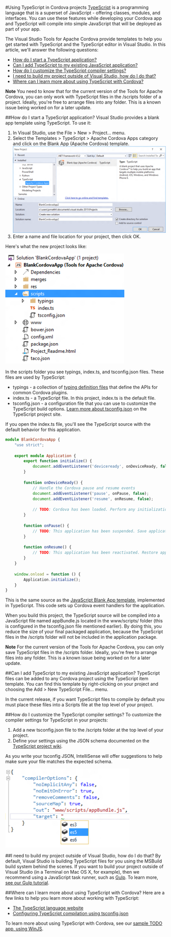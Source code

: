 <properties pageTitle="Bower Tutorial" 
  description="This is an article on bower tutorial" 
  services="" 
  documentationCenter=""
  authors="bursteg" />

#Using TypeScript in Cordova projects
[TypeScript](http://www.typescriptlang.org) is a programming language that is a superset of JavaScript - offering classes, modules, and interfaces. You can use these features while developing your Cordova app and TypeScript will compile into simple JavaScript that will be deployed as part of your app.

The Visual Studio Tools for Apache Cordova provide templates to help you get started with TypeScript and the TypeScript editor in Visual Studio. In this article, we'll answer the following questions:

- [How do I start a TypeScript application?](#getStarted)
- [Can I add TypeScript to my existing JavaScript application?](#addToExisting)
- [How do I customize the TypeScript compiler settings?](#configTypeScript)
- [I need to build my project outside of Visual Studio, how do I do that?](#buildOutsideVS)
- [Where can I learn more about using TypeScript with Cordova?](#learnMore)

**Note** You need to know that for the current version of the Tools for Apache Cordova, you can only work with TypeScript files in the /scripts folder of a project. Ideally, you're free to arrange files into any folder. This is a known issue being worked on for a later update.

##<a name="getStarted"></a>How do I start a TypeScript application?
Visual Studio provides a blank app template using TypeScript. To use it:

1. In Visual Studio, use the File > New > Project... menu.
2. Select the Templates > TypeScript > Apache Cordova Apps category and click on the Blank App (Apache Cordova) template.![New TypeScript project template](media/tutorial-typescript/ts-project-template.PNG)
3.  Enter a name and file location for your project, then click OK.

Here's what the new project looks like:

![Solution folder | Project Folder | Folders: merges, res, scripts, www](media/tutorial-typescript/ts-file-structure.PNG)

In the scripts folder you see typings, index.ts, and tsconfig.json files. These files are used by TypeScript:
* typings - a collection of [typing definition files](http://www.typescriptlang.org/Handbook#writing-dts-files) that define the APIs for common Cordova plugins.
* index.ts - a TypeScript file. In this project, index.ts is the default file.
* tsconfig.json - a configuration file that you can use to customize the TypeScript build options. [Learn more about tsconfig.json](https://github.com/microsoft/typescript/wiki/tsconfig.json) on the TypeScript project site.

If you open the index.ts file, you'll see the TypeScript source with the default behavior for this application.

```TypeScript
module BlankCordovaApp {
    "use strict";

    export module Application {
        export function initialize() {
            document.addEventListener('deviceready', onDeviceReady, false);
        }

        function onDeviceReady() {
            // Handle the Cordova pause and resume events
            document.addEventListener('pause', onPause, false);
            document.addEventListener('resume', onResume, false);

            // TODO: Cordova has been loaded. Perform any initialization that requires Cordova here.
        }

        function onPause() {
            // TODO: This application has been suspended. Save application state here.
        }

        function onResume() {
            // TODO: This application has been reactivated. Restore application state here.
        }
    }

    window.onload = function () {
        Application.initialize();
    }
}

```
This is the same source as the [JavaScript Blank App template](https://msdn.microsoft.com/en-us/library/dn757057(v=vs.140).aspx#Create), implemented in TypeScript. This code sets up Cordova event handlers for the application.

When you build this project, the TypeScript source will be compiled into a JavaScript file named appBundle.js located in the www/scripts/ folder (this is configured in the tsconfig.json file mentioned earlier). By doing this, you reduce the size of your final packaged application, because the TypeScript files in the /scripts folder will not be included in the application package.

**Note** For the current version of the Tools for Apache Cordova, you can only save TypeScript files in the /scripts folder. Ideally, you're free to arrange files into any folder. This is a known issue being worked on for a later update.

##<a name="addToExisting"></a>Can I add TypeScript to my existing JavaScript application?
TypeScript files can be added to any Cordova project using the TypeScript item template. You can find this template by right-clicking on your project and choosing the Add > New TypeScript File... menu.

In the current release, if you want TypeScript files to compile by default you must place these files into a Scripts file at the top level of your project.

##<a name="configTypeScript"></a>How do I customize the TypeScript compiler settings?
To customize the compiler settings for TypeScript in your projects:

1. Add a new tsconfig.json file to the /scripts folder at the top level of your project.
2. Define your settings using the JSON schema documented on the [TypeScript project wiki](https://github.com/microsoft/typescript/wiki/tsconfig.json).

As you write your tsconfig JSON, IntelliSense will offer suggestions to help make sure your file matches the expected schema.

![Visual Studio IntelliSense with suggestions for the tsconfig schema](media/tutorial-typescript/tsconfig-intellisense.png)

##<a name="buildOutsideVS"></a>I need to build my project outside of Visual Studio, how do I do that?
By default, Visual Studio is building TypeScript files for you using the MSBuild build system behind the scenes. If you want to build your project outside of Visual Studio (in a Terminal on Mac OS X, for example), then we recommend using a JavaScript task runner, such as [Gulp](http://www.gulpjs.com). To learn more, [see our Gulp tutorial](../tutorial-gulp/README.md).

##<a name="learnMore"></a>Where can I learn more about using TypeScript with Cordova?
Here are a few links to help you learn more about working with TypeScript:
* [The TypeScript language website](http://www.typescriptlang.org)
* [Configuring TypeScript compilation using tsconfig.json](https://github.com/microsoft/typescript/wiki/tsconfig.json)

To learn more about using TypeScript with Cordova, see our [sample TODO app, using WinJS](https://github.com/Microsoft/cordova-samples/tree/master/todo-winjs).
